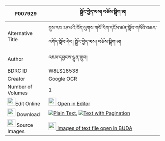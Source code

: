 |P007929|སྦྱོང་བྱེད་ལས། བཅོས་སྒྲིག་མ། 
| --- | --- 
|Alternative Title |དུས་རབ ༢༡་པའི་བོད་ལུགས་གསོ་རིག་དངོས་ཚན་སློབ་གསོའི་འཆར་འགོད་སློབ་དེབ། སྦྱོང་བྱེད་ལས། བཅོས་སྒྲིག་མ།
|Author| འཇམ་དབྱངས་ལྷུན་གྲུབ།
|BDRC ID | W8LS18538
|Creator | Google OCR
|Number of Volumes| 1
|<img width="25" src="https://img.icons8.com/color/25/000000/edit-property.png">Edit Online| [<img width="25" src="https://avatars.githubusercontent.com/u/45091458?s=200&v=4"> Open in Editor](http://editor.openpecha.org/P007929)
|<img width="25" src="https://img.icons8.com/fluent/48/000000/download-2.png"/>  Download | [![](https://img.icons8.com/color/20/000000/txt.png)Plain Text](https://github.com/Openpecha/P007929/releases/download/v1/jongje_la_sa_chodrik_ma_plain_P007929.zip), [![](https://img.icons8.com/color/20/000000/txt.png)Text with Pagination](https://github.com/Openpecha/P007929/releases/download/v1/jongje_la_sa_chodrik_ma_pages_P007929.zip)
|<img width="25" src="https://img.icons8.com/plasticine/100/000000/pictures-folder.png"/>  Source Images | [<img width="25" src="https://library.bdrc.io/icons/BUDA-small.svg"> Images of text file open in BUDA](https://library.bdrc.io/show/bdr:W8LS18538)